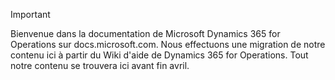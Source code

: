 > [!IMPORTANT]
> Bienvenue dans la documentation de Microsoft Dynamics 365 for Operations sur docs.microsoft.com. Nous effectuons une migration de notre contenu ici à partir du Wiki d'aide de Dynamics 365 for Operations. Tout notre contenu se trouvera ici avant fin avril. 

